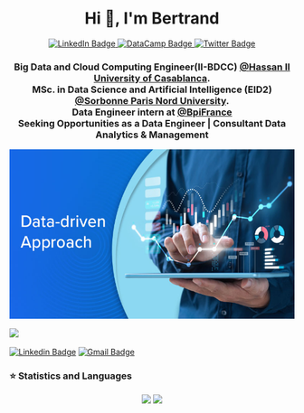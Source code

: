 
<div id="badges" align="center">
  <h1 >Hi 👋, I'm Bertrand</h1>
  <a href="https://www.linkedin.com/in/tounwendsida-bertrand-kafando/">
    <img src="https://img.shields.io/badge/LinkedIn-blue?style=for-the-badge&logo=linkedin&logoColor=white" alt="LinkedIn Badge"/>
  </a>
  <a href="https://www.datacamp.com/portfolio/bertodev">
    <img src=https://img.shields.io/badge/DATACAMP-%23000000.svg?style=for-the-badge&logo=datacamp&logoColor=#FF7139 alt="DataCamp Badge"/>
  </a>
  <a href="https://twitter.com/Kafbertrand">
    <img src="https://img.shields.io/badge/Twitter-blue?style=for-the-badge&logo=twitter&logoColor=white" alt="Twitter Badge"/>
  </a>
</div>
<h3 align="center">Big Data and Cloud Computing Engineer(II-BDCC) <a href="https://www.enset-media.ac.ma/" class="blue-link-underline" target="_blank">@Hassan II University of Casablanca</a>.</br>
  MSc. in Data Science and Artificial Intelligence (EID2) <a href="https://galilee.univ-paris13.fr/master/master-informatique/" class="blue-link-underline" target="_blank">@Sorbonne Paris Nord University</a>. </br>
  Data Engineer intern at <a href="https://talents.bpifrance.fr/notre-groupe/" class="blue-link-underline" target="_blank">@BpiFrance</a>
   </br>
 Seeking Opportunities as a Data Engineer | Consultant Data Analytics & Management </h3>
    <p align="center"><img  src="DD2.jpg" width="600" height="300"/></p>

<p align="left"> <img src="https://komarev.com/ghpvc/?username=BertrandKafando&label=Profile%20views&color=0e75b6&style=flat" /> </p>
<div> 
  
  [![Linkedin Badge](https://img.shields.io/badge/-bertrandkafando-blue?style=flat-square&logo=Linkedin&logoColor=white&link=https://www.linkedin.com/in/tounwendsida-bertrand-kafando/)](https://www.linkedin.com/in/tounwendsida-bertrand-kafando-010776290/) [![Gmail Badge](https://img.shields.io/badge/-bertrandkafando07@gmail.com-c14438?style=flat-square&logo=Gmail&logoColor=white&link=mailto:bertrandkafando07@gmail.com)](mailto:bertrandkafando07@gmail.com) 

  


### ⭐ Statistics and Languages
   
<p align="center">
  <img height="150px" src="https://github-readme-stats.vercel.app/api/top-langs/?username=BertrandKafando&layout=compact" />
  <img height="150px" src="https://github-readme-streak-stats.herokuapp.com/?user=BertrandKafando&theme=tokyonight" />
</p>




